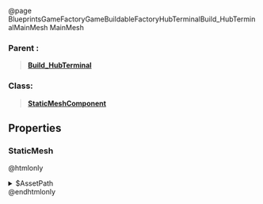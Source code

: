 @page BlueprintsGameFactoryGameBuildableFactoryHubTerminalBuild_HubTerminalMainMesh MainMesh
### Parent :
<b><a href="_blueprints_game_factory_game_buildable_factory_hub_terminal_build__hub_terminal.html"><blockquote>Build_HubTerminal</blockquote></a></b>
### Class:
<b><a href="_class_script_static_mesh_component.html"><blockquote>StaticMeshComponent</blockquote></a></b>
## Properties
### StaticMesh
@htmlonly
<details>
 <summary>$AssetPath</summary>
<b><a href="_blueprints_game_factory_game_buildable_factory_trading_post_mesh_hub_terminal_stage1and2_static.html"><blockquote>HubTerminalStage1and2_static</blockquote></a></b>
</details>
@endhtmlonly

